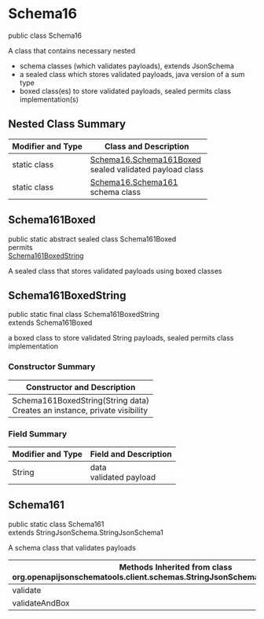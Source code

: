 # Schema16
public class Schema16

A class that contains necessary nested
- schema classes (which validates payloads), extends JsonSchema
- a sealed class which stores validated payloads, java version of a sum type
- boxed class(es) to store validated payloads, sealed permits class implementation(s)

## Nested Class Summary
| Modifier and Type | Class and Description |
| ----------------- | ---------------------- |
| static class | [Schema16.Schema161Boxed](#schema161boxed)<br> sealed validated payload class |
| static class | [Schema16.Schema161](#schema161)<br> schema class |

## Schema161Boxed
public static abstract sealed class Schema161Boxed<br>
permits<br>
[Schema161BoxedString](#schema161boxedstring)

A sealed class that stores validated payloads using boxed classes

## Schema161BoxedString
public static final class Schema161BoxedString<br>
extends Schema161Boxed

a boxed class to store validated String payloads, sealed permits class implementation

### Constructor Summary
| Constructor and Description |
| --------------------------- |
| Schema161BoxedString(String data)<br>Creates an instance, private visibility |

### Field Summary
| Modifier and Type | Field and Description |
| ----------------- | ---------------------- |
| String | data<br>validated payload |

## Schema161
public static class Schema161<br>
extends StringJsonSchema.StringJsonSchema1

A schema class that validates payloads

| Methods Inherited from class org.openapijsonschematools.client.schemas.StringJsonSchema.StringJsonSchema1 |
| ------------------------------------------------------------------ |
| validate                                                           |
| validateAndBox                                                     |
